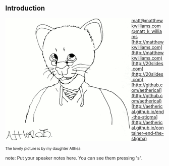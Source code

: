 ##  Introduction


<div style="text-align:center;float:left;">
<img src="resources/images/ottercat.png">
</div>


[matt@matthewkwilliams.com](mailto:matt@matthewkwilliams.com)
[@matt_k_williams](http://twitter.com/matt_k_williams) 
[http://matthewkwilliams.com](http://matthewkwilliams.com) 
[http://20slides.com](http://20slides.com) 
[http://github.com/aetherical](http://github.com/aetherical) 
[http://aetherical.github.io/end-the-stigma](http://aetherical.github.io/container-end-the-stigma)

<small>The lovely picture is by my daughter Althea</small>


note:
    Put your speaker notes here.
    You can see them pressing 's'.
